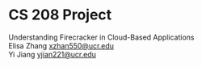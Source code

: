 # CS 208 Project  
Understanding Firecracker in Cloud-Based Applications  
Elisa Zhang xzhan550@ucr.edu  
Yi Jiang yjian221@ucr.edu  